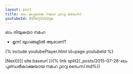 ```yaml
---
layout: post
title: ഓം കപ്പലായ നമഹ ൧൦൮ ടൈംസ്
youtubeId: BShmjVnV2gw
---
```

 
 
 ഓം ട്രിയുകയാ നമഹ 
 
 -  മൂന്ന് യുഗങ്ങളിൽ ആരാണ്? 
 
  
 
  
 
 
 
 
 
 


{% include youtubePlayer.html id=page.youtubeId %}
 
[Next]({{ site.baseurl }}{% link  split2/_posts/2015-07-28-ഓം പുണ്ഡരീകാക്ഷയായ നമഹ ൧൦൮ ടൈംസ്.md%})
 
